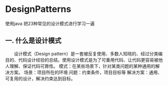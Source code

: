 # DesignPatterns
使用java 把23种常见的设计模式进行学习一遍

## 一. 什么是设计模式

&emsp;&emsp;设计模式（Design pattern）是一套被反复使用、多数人知晓的、经过分类编目的、代码设计经验的总结。使用设计模式是为了可重用代码、让代码更容易被他人理解、保证代码可靠性。
模式：在某些场景下，针对某类问题的某种通用的解决方案。
场景：项目所在的环境
问题：约束条件，项目目标等
解决方案：通用、可复用的设计，解决约束达到目标。

